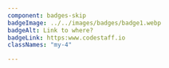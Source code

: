 ```yaml
---
component: badges-skip
badgeImage: ../../images/badges/badge1.webp
badgeAlt: Link to where?
badgeLink: https:www.codestaff.io
classNames: "my-4"

---
```

